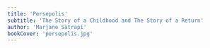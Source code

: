 ```yaml
---
title: 'Persepolis'
subtitle: 'The Story of a Childhood and The Story of a Return'
author: 'Marjane Satrapi'
bookCover: 'persepolis.jpg'
---
```

